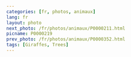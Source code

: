 ```yaml
---
categories: [fr, photos, animaux]
lang: fr
layout: photo
next_photo: /fr/photos/animaux/P0000211.html
picname: P0000219
prev_photo: /fr/photos/animaux/P0000352.html
tags: [Giraffes, Trees]
---
```


